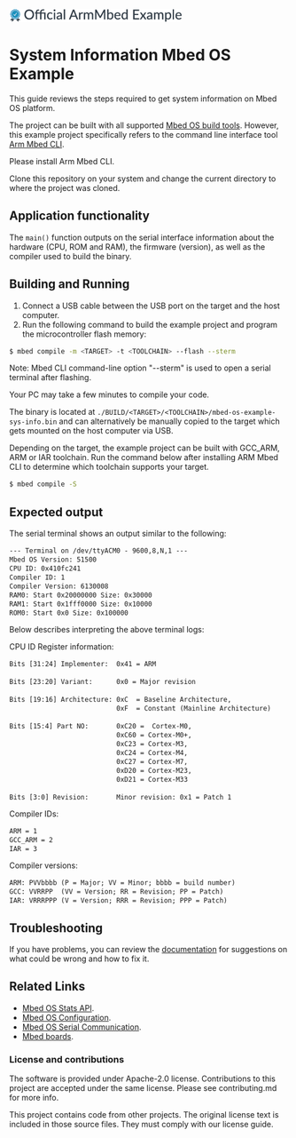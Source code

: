 ![](./resources/official_armmbed_example_badge.png)
# System Information Mbed OS Example

This guide reviews the steps required to get system information on Mbed OS platform.

The project can be built with all supported [Mbed OS build tools](https://os.mbed.com/docs/mbed-os/latest/tools/index.html). However, this example project specifically refers to the command line interface tool [Arm Mbed CLI](https://github.com/ARMmbed/mbed-cli#installing-mbed-cli).

Please install Arm Mbed CLI.

Clone this repository on your system and change the current directory to where the project was cloned.

## Application functionality

The `main()` function outputs on the serial interface information about the hardware (CPU, ROM and RAM), the firmware (version), as well as the compiler used to build the binary.

## Building and Running

1. Connect a USB cable between the USB port on the target and the host computer.
2. Run the following command to build the example project and program the microcontroller flash memory:
```bash
$ mbed compile -m <TARGET> -t <TOOLCHAIN> --flash --sterm
```
Note: Mbed CLI command-line option "--sterm" is used to open a serial terminal after flashing.

Your PC may take a few minutes to compile your code.

The binary is located at `./BUILD/<TARGET>/<TOOLCHAIN>/mbed-os-example-sys-info.bin` and can alternatively be manually copied to the target which gets mounted on the host computer via USB.

Depending on the target, the example project can be built with GCC_ARM, ARM or IAR toolchain. Run the command below after installing ARM Mbed CLI to determine which toolchain supports your target.

```bash
$ mbed compile -S
```

## Expected output 
The serial terminal shows an output similar to the following: 
``` 
--- Terminal on /dev/ttyACM0 - 9600,8,N,1 ---
Mbed OS Version: 51500 
CPU ID: 0x410fc241 
Compiler ID: 1 
Compiler Version: 6130008 
RAM0: Start 0x20000000 Size: 0x30000 
RAM1: Start 0x1fff0000 Size: 0x10000 
ROM0: Start 0x0 Size: 0x100000 
``` 

Below describes interpreting the above terminal logs:

CPU ID Register information:
```
Bits [31:24] Implementer:  0x41 = ARM

Bits [23:20] Variant:      0x0 = Major revision

Bits [19:16] Architecture: 0xC  = Baseline Architecture,
                           0xF  = Constant (Mainline Architecture)

Bits [15:4] Part NO:       0xC20 =  Cortex-M0,
                           0xC60 = Cortex-M0+,
                           0xC23 = Cortex-M3,
                           0xC24 = Cortex-M4,
                           0xC27 = Cortex-M7,
                           0xD20 = Cortex-M23,
                           0xD21 = Cortex-M33

Bits [3:0] Revision:       Minor revision: 0x1 = Patch 1
```


Compiler IDs:
```
ARM = 1
GCC_ARM = 2
IAR = 3
```

Compiler versions:
```
ARM: PVVbbbb (P = Major; VV = Minor; bbbb = build number)
GCC: VVRRPP  (VV = Version; RR = Revision; PP = Patch)
IAR: VRRRPPP (V = Version; RRR = Revision; PPP = Patch)
```

## Troubleshooting 
If you have problems, you can review the [documentation](https://os.mbed.com/docs/latest/tutorials/debugging.html) for suggestions on what could be wrong and how to fix it. 

## Related Links 

* [Mbed OS Stats API](https://os.mbed.com/docs/latest/apis/mbed-statistics.html). 
* [Mbed OS Configuration](https://os.mbed.com/docs/latest/reference/configuration.html). 
* [Mbed OS Serial Communication](https://os.mbed.com/docs/latest/tutorials/serial-communication.html). 
* [Mbed boards](https://os.mbed.com/platforms/).

### License and contributions
The software is provided under Apache-2.0 license. Contributions to this project are accepted under the same license. Please see contributing.md for more info.

This project contains code from other projects. The original license text is included in those source files. They must comply with our license guide.
